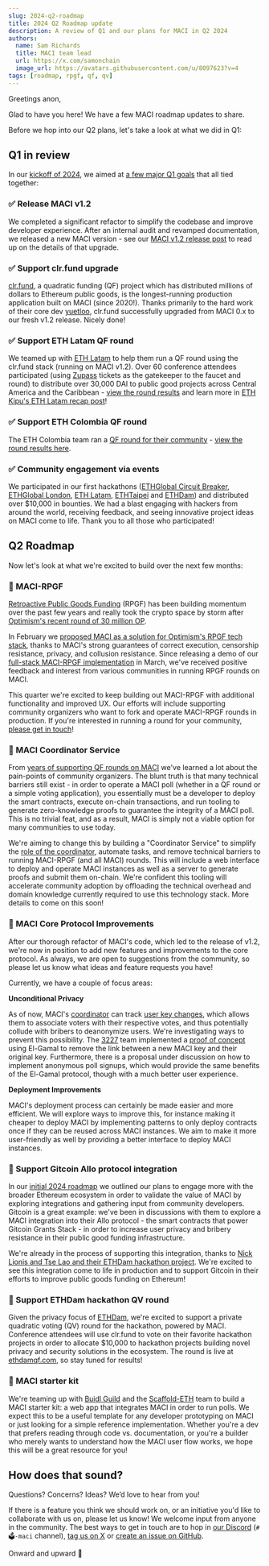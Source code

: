 ```yaml
---
slug: 2024-q2-roadmap
title: 2024 Q2 Roadmap update
description: A review of Q1 and our plans for MACI in Q2 2024
authors:
  name: Sam Richards
  title: MACI team lead
  url: https://x.com/samonchain
  image_url: https://avatars.githubusercontent.com/u/8097623?v=4
tags: [roadmap, rpgf, qf, qv]
---
```


Greetings anon,

Glad to have you here! We have a few MACI roadmap updates to share.

Before we hop into our Q2 plans, let's take a look at what we did in Q1:

## Q1 in review

In our [kickoff of 2024](/blog/2024-team-roadmap), we aimed at [a few major Q1 goals](https://github.com/privacy-scaling-explorations/maci/discussions/859#discussioncomment-7849385) that all tied together:

### ✅ Release MACI v1.2

We completed a significant refactor to simplify the codebase and improve developer experience. After an internal audit and revamped documentation, we released a new MACI version - see our [MACI v1.2 release post](/blog/maci-v1-2-0-release) to read up on the details of that upgrade.

### ✅ Support clr.fund upgrade

[clr.fund](https://clr.fund/#/), a quadratic funding (QF) project which has distributed millions of dollars to Ethereum public goods, is the longest-running production application built on MACI (since 2020!). Thanks primarily to the hard work of their core dev [yuetloo](https://github.com/yuetloo), clr.fund successfully upgraded from MACI 0.x to our fresh v1.2 release. Nicely done!

### ✅ Support ETH Latam QF round

We teamed up with [ETH Latam](https://ethlatam.org/) to help them run a QF round using the clr.fund stack (running on MACI v1.2). Over 60 conference attendees participated (using [Zupass](https://zupass.org/) tickets as the gatekeeper to the faucet and round) to distribute over 30,000 DAI to public good projects across Central America and the Caribbean - [view the round results](https://qf.ethlatam.org/#/leaderboards/0x86F33909474c0dEf2Cb7F93d2eE0B8aF26112BF6/networks/optimism) and learn more in [ETH Kipu's ETH Latam recap post](https://mirror.xyz/ethlatam.eth/OoDqW3Omy8NbOGosdDQ8XUp_fZjP4sf_s4VHkaPWZXM)!

### ✅ Support ETH Colombia QF round

The ETH Colombia team ran a [QF round for their community](https://www.ethcolombia.org/quadratic-funding-ethco-2024-q1) - [view the round results here](https://qf.ethcolombia.org/#/leaderboards/0xa73Ec044b47186646D84D614b8a194dA3bE00260/networks/optimism).

### ✅ Community engagement via events

We participated in our first hackathons ([ETHGlobal Circuit Breaker](https://www.youtube.com/live/iTea0pvwUzw?si=HBycM7oXVAc_grb3), [ETHGlobal London](https://ethglobal.com/events/london2024/prizes#ethereum-foundation), [ETH Latam](https://taikai.network/ethlatam/hackathons/honduras/overview), [ETHTaipei](https://taikai.network/en/ethtaipei/hackathons/hackathon-2024/overview) and [ETHDam](https://www.youtube.com/live/Y5b7K058Nvk?si=36P2bBOTnZpmf5B2&t=4568)) and distributed over $10,000 in bounties. We had a blast engaging with hackers from around the world, receiving feedback, and seeing innovative project ideas on MACI come to life. Thank you to all those who participated!

## Q2 Roadmap

Now let's look at what we're excited to build over the next few months:

### 🎯 MACI-RPGF

[Retroactive Public Goods Funding](https://medium.com/ethereum-optimism/retroactive-public-goods-funding-33c9b7d00f0c) (RPGF) has been building momentum over the past few years and really took the crypto space by storm after [Optimism's recent round of 30 million OP](https://community.optimism.io/docs/governance/retropgf-3/).

In February we [proposed MACI as a solution for Optimism's RPGF tech stack](https://gov.optimism.io/t/building-a-private-on-chain-implementation-for-retropgf/7733), thanks to MACI's strong guarantees of correct execution, censorship resistance, privacy, and collusion resistance. Since releasing a demo of our [full-stack MACI-RPGF implementation](https://github.com/privacy-scaling-explorations/maci-rpgf/) in March, we've received positive feedback and interest from various communities in running RPGF rounds on MACI.

This quarter we're excited to keep building out MACI-RPGF with additional functionality and improved UX. Our efforts will include supporting community organizers who want to fork and operate MACI-RPGF rounds in production. If you're interested in running a round for your community, [please get in touch](https://qf.pse.dev/apply)!

### 🎯 MACI Coordinator Service

From [years of supporting QF rounds on MACI](https://qf.pse.dev/case-studies) we've learned a lot about the pain-points of community organizers. The blunt truth is that many technical barriers still exist - in order to operate a MACI poll (whether in a QF round or a simple voting application), you essentially must be a developer to deploy the smart contracts, execute on-chain transactions, and run tooling to generate zero-knowledge proofs to guarantee the integrity of a MACI poll. This is no trivial feat, and as a result, MACI is simply not a viable option for many communities to use today.

We're aiming to change this by building a "Coordinator Service" to simplify the [role of the coordinator](/docs/workflow#coordinator), automate tasks, and remove technical barriers to running MACI-RPGF (and all MACI) rounds. This will include a web interface to deploy and operate MACI instances as well as a server to generate proofs and submit them on-chain. We're confident this tooling will accelerate community adoption by offloading the technical overhead and domain knowledge currently required to use this technology stack. More details to come on this soon!

### 🎯 MACI Core Protocol Improvements

After our thorough refactor of MACI's code, which led to the release of v1.2, we're now in position to add new features and improvements to the core protocol. As always, we are open to suggestions from the community, so please let us know what ideas and feature requests you have!

Currently, we have a couple of focus areas:

**Unconditional Privacy**

As of now, MACI's [coordinator](/docs/workflow#coordinator) can track [user key changes](/docs/key-change), which allows them to associate voters with their respective votes, and thus potentially collude with bribers to deanonymize users. We're investigating ways to prevent this possibility. The [3227](https://3327.io/) team implemented a [proof of concept](https://github.com/privacy-scaling-explorations/maci/issues/796) using El-Gamal to remove the link between a new MACI key and their original key. Furthermore, there is a proposal under discussion on how to implement anonymous poll signups, which would provide the same benefits of the El-Gamal protocol, though with a much better user experience.

**Deployment Improvements**

MACI's deployment process can certainly be made easier and more efficient. We will explore ways to improve this, for instance making it cheaper to deploy MACI by implementing patterns to only deploy contracts once if they can be reused across MACI instances. We aim to make it more user-friendly as well by providing a better interface to deploy MACI instances.

### 🎯 Support Gitcoin Allo protocol integration

In our [initial 2024 roadmap](/roadmap) we outlined our plans to engage more with the broader Ethereum ecosystem in order to validate the value of MACI by exploring integrations and gathering input from community developers. Gitcoin is a great example: we've been in discussions with them to explore a MACI integration into their Allo protocol - the smart contracts that power Gitcoin Grants Stack - in order to increase user privacy and bribery resistance in their public good funding infrastructure.

We're already in the process of supporting this integration, thanks to [Nick Lionis and Tse Lao and their ETHDam hackathon project](https://taikai.network/cryptocanal/hackathons/ethdam2024/projects/cluxse8cz00pjz3010wbq3thf/idea). We're excited to see this integration come to life in production and to support Gitcoin in their efforts to improve public goods funding on Ethereum!

### 🎯 Support ETHDam hackathon QV round

Given the privacy focus of [ETHDam](https://www.ethdam.com/), we're excited to support a private quadratic voting (QV) round for the hackathon, powered by MACI. Conference attendees will use clr.fund to vote on their favorite hackathon projects in order to allocate $10,000 to hackathon projects building novel privacy and security solutions in the ecosystem. The round is live at [ethdamqf.com](https://ethdamqf.com/#/), so stay tuned for results!

### 🎯 MACI starter kit

We're teaming up with [Buidl Guild](https://buidlguidl.com/) and the [Scaffold-ETH](https://scaffoldeth.io/) team to build a MACI starter kit: a web app that integrates MACI in order to run polls. We expect this to be a useful template for any developer prototyping on MACI or just looking for a simple reference implementation. Whether you're a dev that prefers reading through code vs. documentation, or you're a builder who merely wants to understand how the MACI user flow works, we hope this will be a great resource for you!

## How does that sound?

Questions? Concerns? Ideas? We’d love to hear from you!

If there is a feature you think we should work on, or an initiative you'd like to collaborate with us on, please let us know! We welcome input from anyone in the community. The best ways to get in touch are to hop in [our Discord](https://discord.com/invite/sF5CT5rzrR) (`#🗳️-maci` channel), [tag us on X](https://twitter.com/zkmaci) or [create an issue on GitHub](https://github.com/privacy-scaling-explorations/maci/).

Onward and upward 🚀

